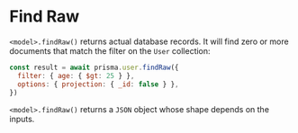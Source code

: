 # Find Raw

`<model>.findRaw()` returns actual database records. It will find zero or more documents that match the filter on the `User` collection:

```jsx
const result = await prisma.user.findRaw({
  filter: { age: { $gt: 25 } },
  options: { projection: { _id: false } },
})
```

`<model>.findRaw()` returns a `JSON` object whose shape depends on the inputs.